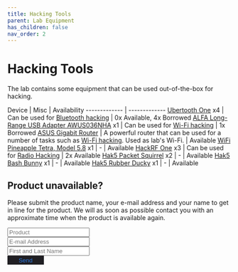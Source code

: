 ```yaml
---
title: Hacking Tools
parent: Lab Equipment
has_children: false
nav_order: 2
---
```



<style type='text/css'>
#submit_button {
    background-color: #201f23;
    color: #2b79e3;
    border-style: none;
    padding: 0.5% 5%;
}
#submit_button:hover {
    background-color: #17171c;
}

</style>


# Hacking Tools

The lab contains some equipment that can be used out-of-the-box for hacking.


Device  | Misc | Availability
------------- | -------------
[Ubertooth One](https://github.com/greatscottgadgets/ubertooth/wiki)  x4 | Can be used for [Bluetooth hacking](/pages/guides/Wireless/bluetooth.html) | 0x Available, 4x Borrowed <!--1x borrowed by Martin -->
[ALFA Long-Range USB Adapter AWUS036NHA](https://www.alfa.com.tw/products_detail/7.htm) x1 | Can be used for [Wi-Fi hacking](https://www.youtube.com/watch?v=e2ZzTZoZ4wg)  | 1x Borrowed
[ASUS Gigabit Router](https://www.asus.com/Networking/RT-AC1900P/)    | A powerful router that can be used for a number of tasks such as [Wi-Fi hacking](/pages/guides/wifi-mitm). Used as lab's Wi-Fi.  | Available
[WiFi Pineapple Tetra, Model 5.8](https://shop.hak5.org/products/wifi-pineapple) x1   | - | Available
[HackRF One](https://greatscottgadgets.com/hackrf/one/) x3   | Can be used for [Radio Hacking](/pages/guides/radio/radio.html) | 2x Available <!-- Martin Hilding -->
[Hak5 Packet Squirrel](https://shop.hak5.org/products/packet-squirrel) x2   | - | Available
[Hak5 Bash Bunny](https://shop.hak5.org/products/bash-bunny) x1 | - | Available
[Hak5 Rubber Ducky](https://shop.hak5.org/products/usb-rubber-ducky-deluxe) x1 | - | Available

## Product unavailable?

Please submit the product name, your e-mail address and your name to get in line for the product. We will as soon as possible contact you with an approximate time when the product is available again.

<form action="https://formspree.io/f/myyljwao" method="POST">
   <input type="text" name="product" id="product" placeholder="Product"><br>
   <input type="text" name="mail_address" id="mail" placeholder="E-mail Address"><br>
   <input type="text" name="name" id="full-name" placeholder="First and Last Name" required=""><br>
   <input type="submit" value="Send" id="submit_button">
</form>


<!--
- [Ubertooth One](https://github.com/greatscottgadgets/ubertooth/wiki) can be used for [Bluetooth hacking](/pages/guides/bluetooth-mitm) (borrowed) Martin Tillberg
- [Long-Range USB Adapter awus036nha]() which can be used for [Wi-Fi hacking](https://www.youtube.com/watch?v=e2ZzTZoZ4wg)
- [ASUS Gigabit Router](https://www.asus.com/Networking/RT-AC1900P/) which is a powerful router that can be used for a number of tasks such as [Wi-Fi hacking](/pages/guides/wifi-mitm)
- [WiFi pineapple tetra, model 5.8](https://shop.hak5.org/products/wifi-pineapple) x1 (unavailable)
- [IoT-startkit CloudRAIL.Box Set](https://www.automation24.se/iot-startkit-cloudrail-box-set) x1
- [AIK001 Wireless IoT gateway](https://www.ifm.com/se/sv/product/AIK001) x1
- [HackRF One](https://greatscottgadgets.com/hackrf/one/) x1 (borrowed) Martin Hilding
-->
